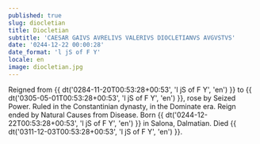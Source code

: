 ```yaml
---
published: true
slug: diocletian
title: Diocletian
subtitle: 'CAESAR GAIVS AVRELIVS VALERIVS DIOCLETIANVS AVGVSTVS'
date: '0244-12-22 00:00:28'
date_format: 'l jS of F Y'
locale: en
image: diocletian.jpg
---
```


Reigned from {{ dt('0284-11-20T00:53:28+00:53', 'l jS of F Y', 'en') }} to {{ dt('0305-05-01T00:53:28+00:53', 'l jS of F Y', 'en') }}, rose by Seized Power. Ruled in the Constantinian dynasty, in the Dominate era. Reign ended by Natural Causes from Disease. Born {{ dt('0244-12-22T00:53:28+00:53', 'l jS of F Y', 'en') }} in Salona, Dalmatian. Died {{ dt('0311-12-03T00:53:28+00:53', 'l jS of F Y', 'en') }}.

